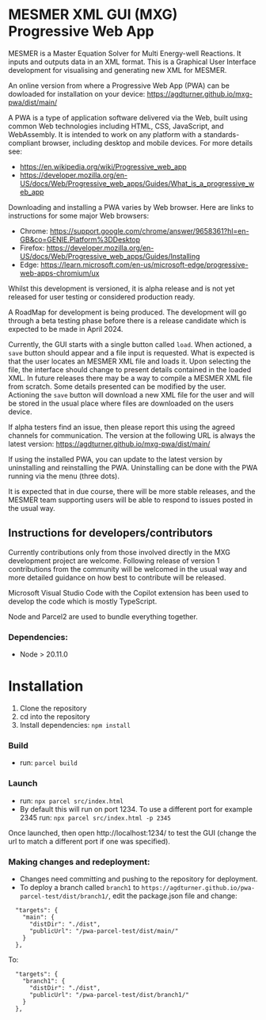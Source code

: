 # MESMER XML GUI (MXG) Progressive Web App 

MESMER is a Master Equation Solver for Multi Energy-well Reactions. It inputs and outputs data in an XML format. This is a Graphical User Interface development for visualising and generating new XML for MESMER.

An online version from where a Progressive Web App (PWA) can be dowloaded for installation on your device:
https://agdturner.github.io/mxg-pwa/dist/main/

A PWA is a type of application software delivered via the Web, built using common Web technologies including HTML, CSS, JavaScript, and WebAssembly. It is intended to work on any platform with a standards-compliant browser, including desktop and mobile devices. For more details see:
- https://en.wikipedia.org/wiki/Progressive_web_app
- https://developer.mozilla.org/en-US/docs/Web/Progressive_web_apps/Guides/What_is_a_progressive_web_app

Downloading and installing a PWA varies by Web browser. Here are links to instructions for some major Web browsers:
- Chrome: https://support.google.com/chrome/answer/9658361?hl=en-GB&co=GENIE.Platform%3DDesktop
- Firefox: https://developer.mozilla.org/en-US/docs/Web/Progressive_web_apps/Guides/Installing
- Edge: https://learn.microsoft.com/en-us/microsoft-edge/progressive-web-apps-chromium/ux

Whilst this development is versioned, it is alpha release and is not yet released for user testing or considered production ready.

A RoadMap for development is being produced. The development will go through a beta testing phase before there is a release candidate which is expected to be made in April 2024.

Currently, the GUI starts with a single button called `load`. When actioned, a `save` button should appear and a file input is requested. What is expected is that the user locates an MESMER XML file and loads it. Upon selecting the file, the interface should change to present details contained in the loaded XML. In future releases there may be a way to compile a MESMER XML file from scratch. Some details presented can be modified by the user. Actioning the `save` button will download a new XML file for the user and will be stored in the usual place where files are downloaded on the users device. 

If alpha testers find an issue, then please report this using the agreed channels for communication. The version at the following URL is always the latest version:
https://agdturner.github.io/mxg-pwa/dist/main/

If using the installed PWA, you can update to the latest version by uninstalling and reinstalling the PWA. Uninstalling can be done with the PWA running via the menu (three dots).

It is expected that in due course, there will be more stable releases, and the MESMER team supporting users will be able to respond to issues posted in the usual way.


## Instructions for developers/contributors

Currently contributions only from those involved directly in the MXG development project are welcome. Following release of version 1 contributions from the community will be welcomed in the usual way and more detailed guidance on how best to contribute will be released. 

Microsoft Visual Studio Code with the Copilot extension has been used to develop the code which is mostly TypeScript.

Node and Parcel2 are used to bundle everything together.

### Dependencies:
- Node > 20.11.0

# Installation
1. Clone the repository
2. cd into the repository
3. Install dependencies:
`npm install`

### Build
- run:
`parcel build`

### Launch
- run:
`npx parcel src/index.html`
- By default this will run on port 1234. To use a different port for example 2345 run: `npx parcel src/index.html -p 2345`

Once launched, then open http://localhost:1234/ to test the GUI (change the url to match a different port if one was specified).

### Making changes and redeployment:
- Changes need committing and pushing to the repository for deployment.
- To deploy a branch called `branch1` to `https://agdturner.github.io/pwa-parcel-test/dist/branch1/`, edit the package.json file and change:
```
  "targets": {
    "main": {
      "distDir": "./dist",
      "publicUrl": "/pwa-parcel-test/dist/main/"
    }
  },
```
To:
```
  "targets": {
    "branch1": {
      "distDir": "./dist",
      "publicUrl": "/pwa-parcel-test/dist/branch1/"
    }
  },
```
